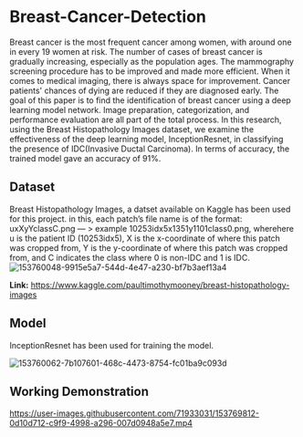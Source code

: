 # Breast-Cancer-Detection
Breast cancer is the most frequent cancer among women, with around one in every 19 women at risk. The number of cases of breast cancer is gradually increasing, especially as the population ages. The mammography screening procedure has to be improved and made more efficient. When it comes to medical imaging, there is always space for improvement. Cancer patients' chances of dying are reduced if they are diagnosed early. The goal of this paper is to find the identification of breast cancer using a deep learning model network. Image preparation, categorization, and performance evaluation are all part of the total process. In this research, using the Breast Histopathology Images dataset, we examine the effectiveness of the deep learning model, InceptionResnet, in classifying the presence of IDC(Invasive Ductal Carcinoma). In terms of accuracy, the trained model gave an accuracy of 91%.

## Dataset
Breast Histopathology Images, a datset available on Kaggle has been used for this project. in this, each patch’s file name is of the format: uxXyYclassC.png — > example 10253idx5x1351y1101class0.png, wherehere u is the patient ID (10253idx5), X is the x-coordinate of where this patch was cropped from, Y is the y-coordinate of where this patch was cropped from, and C indicates the class where 0 is non-IDC and 1 is IDC.
![153760048-9915e5a7-544d-4e47-a230-bf7b3aef13a4](https://user-images.githubusercontent.com/71933031/153769809-1c59f2f8-c7e9-4f62-8a1e-3878acde2124.jpg)


**Link:** https://www.kaggle.com/paultimothymooney/breast-histopathology-images

## Model
InceptionResnet has been used for training the model.

![153760062-7b107601-468c-4473-8754-fc01ba9c093d](https://user-images.githubusercontent.com/71933031/153769808-d19a1d96-5743-4447-a2dc-2e095b68367a.jpg)

## Working Demonstration
https://user-images.githubusercontent.com/71933031/153769812-0d10d712-c9f9-4998-a296-007d0948a5e7.mp4
